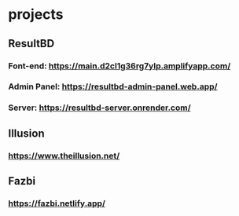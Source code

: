 # projects

## ResultBD

### Font-end: https://main.d2cl1g36rg7ylp.amplifyapp.com/
### Admin Panel: https://resultbd-admin-panel.web.app/
### Server: https://resultbd-server.onrender.com/

## Illusion

### https://www.theillusion.net/

## Fazbi

### https://fazbi.netlify.app/
